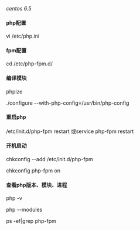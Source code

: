 _centos 6.5_

#### php配置

vi /etc/php.ini

#### fpm配置

cd /etc/php-fpm.d/

#### 编译模块

phpize

./configure  --with-php-config=/usr/bin/php-config

#### 重启php

/etc/init.d/php-fpm restart 或service php-fpm restart

#### 开机启动

chkconfig --add /etc/init.d/php-fpm

chkconfig php-fpm on

#### 查看php版本、模块、进程

php -v

php --modules

ps -ef\|grep php-fpm





